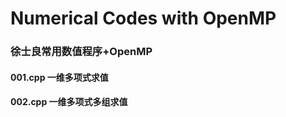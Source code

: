 # Numerical Codes with OpenMP
### 徐士良常用数值程序+OpenMP<br>


#### 001.cpp 一维多项式求值
#### 002.cpp 一维多项式多组求值
